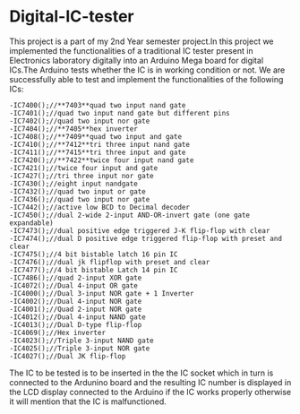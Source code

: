 # Digital-IC-tester
This project is a part of my 2nd Year semester project.In this project we implemented the functionalities of a traditional IC tester present in Electronics laboratory digitally into an Arduino Mega board for digital ICs.The Arduino tests whether the IC is in working condition or not.
We are successfully able to test and implement the functionalities of the following ICs:
    
    -IC7400();//**7403**quad two input nand gate
    -IC7401();//quad two input nand gate but different pins
    -IC7402();//quad two input nor gate
    -IC7404();//**7405**hex inverter
    -IC7408();//**7409**quad two input and gate
    -IC7410();//**7412**tri three input nand gate
    -IC7411();//**7415**tri three input and gate
    -IC7420();//**7422**twice four input nand gate
    -IC7421();//twice four input and gate
    -IC7427();//tri three input nor gate
    -IC7430();//eight input nandgate
    -IC7432();//quad two input or gate
    -IC7436();//quad two input nor gate
    -IC7442();//active low BCD to Decimal decoder
    -IC7450();//dual 2-wide 2-input AND-OR-invert gate (one gate expandable)
    -IC7473();//dual positive edge triggered J-K flip-flop with clear
    -IC7474();//dual D positive edge triggered flip-flop with preset and clear
    -IC7475();//4 bit bistable latch 16 pin IC
    -IC7476();//dual jk flipflop with preset and clear
    -IC7477();//4 bit bistable Latch 14 pin IC
    -IC7486();//quad 2-input XOR gate
    -IC4072();//Dual 4-input OR gate
    -IC4000();//Dual 3-input NOR gate + 1 Inverter
    -IC4002();//Dual 4-input NOR gate
    -IC4001();//Quad 2-input NOR gate
    -IC4012();//Dual 4-input NAND gate
    -IC4013();//Dual D-type flip-flop
    -IC4069();//Hex inverter
    -IC4023();//Triple 3-input NAND gate
    -IC4025();//Triple 3-input NOR gate
    -IC4027();//Dual JK flip-flop
The IC to be tested is to be inserted in the the IC socket which in turn is connected to the Ardunino board and the resulting IC number is displayed in the LCD display connected to the Arduino if the IC works properly otherwise it will mention that the IC is malfunctioned.
